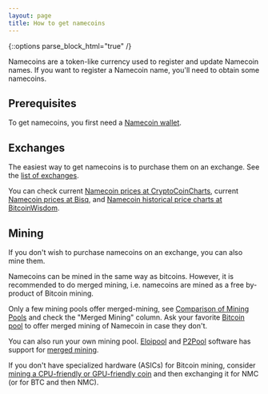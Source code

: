 ```yaml
---
layout: page
title: How to get namecoins
---
```


{::options parse_block_html="true" /}

Namecoins are a token-like currency used to register and update Namecoin names.  If you want to register a Namecoin name, you'll need to obtain some namecoins.

## Prerequisites

To get namecoins, you first need a [Namecoin wallet]({{site.baseurl}}get-started/name-wallets/).

## Exchanges

The easiest way to get namecoins is to purchase them on an exchange.  See the [list of exchanges]({{site.baseurl}}exchanges/).

You can check current [Namecoin prices at CryptoCoinCharts](https://www.cryptocoincharts.info/coins/show/nmc), current [Namecoin prices at Bisq](https://markets.bisq.network/?market=nmc_btc), and [Namecoin historical price charts at BitcoinWisdom](https://bitcoinwisdom.com/markets/btce/nmcusd).

## Mining

If you don't wish to purchase namecoins on an exchange, you can also mine them.

Namecoins can be mined in the same way as bitcoins. However, it is recommended to do merged mining, i.e. namecoins are mined as a free by-product of Bitcoin mining.

Only a few mining pools offer merged-mining, see [Comparison of Mining Pools](https://en.bitcoin.it/wiki/Comparison_of_mining_pools) and check the "Merged Mining" column. Ask your favorite [Bitcoin pool](https://blockchain.info/pools) to offer merged mining of Namecoin in case they don't.

You can also run your own mining pool. [Eloipool](https://bitcointalk.org/index.php?topic=61731.0) and [P2Pool](https://github.com/p2pool/p2pool) software has support for [merged mining](https://en.bitcoin.it/wiki/Merged_mining_specification).

If you don't have specialized hardware (ASICs) for Bitcoin mining, consider [mining a CPU-friendly or GPU-friendly coin](https://bitcointalk.org/index.php?board=160.0) and then exchanging it for NMC (or for BTC and then NMC).
